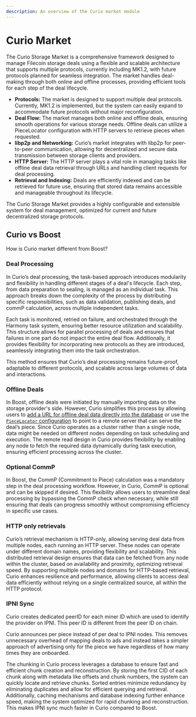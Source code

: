 ```yaml
---
description: An overview of the Curio market module
---
```


# Curio Market

The Curio Storage Market is a comprehensive framework designed to manage Filecoin storage deals using a flexible and scalable architecture that supports multiple protocols, currently including MK1.2, with future protocols planned for seamless integration. The market handles deal-making through both online and offline processes, providing efficient tools for each step of the deal lifecycle.

* **Protocols:** The market is designed to support multiple deal protocols. Currently, MK1.2 is implemented, but the system can easily expand to accommodate future protocols without major reconfiguration.
* **Deal Flow:** The market manages both online and offline deals, ensuring smooth operations for various storage needs. Offline deals can utilize a PieceLocator configuration with HTTP servers to retrieve pieces when requested.
* **libp2p and Networking:** Curio’s market integrates with libp2p for peer-to-peer communication, allowing for decentralized and secure data transmission between storage clients and providers.
* **HTTP Server:** The HTTP server plays a vital role in managing tasks like offline deal data retrieval through URLs and handling client requests for deal processing.
* **Retrieval and Indexing:** Deals are efficiently indexed and can be retrieved for future use, ensuring that stored data remains accessible and manageable throughout its lifecycle.

The Curio Storage Market provides a highly configurable and extensible system for deal management, optimized for current and future decentralized storage protocols.

## Curio vs Boost

How is Curio market different from Boost?

### Deal Processing

In Curio’s deal processing, the task-based approach introduces modularity and flexibility in handling different stages of a deal's lifecycle. Each step, from data preparation to sealing, is managed as an individual task. This approach breaks down the complexity of the process by distributing specific responsibilities, such as data validation, publishing deals, and commP calculation, across multiple independent tasks.

Each task is monitored, retried on failure, and orchestrated through the Harmony task system, ensuring better resource utilization and scalability. This structure allows for parallel processing of deals and ensures that failures in one part do not impact the entire deal flow. Additionally, it provides flexibility for incorporating new protocols as they are introduced, seamlessly integrating them into the task orchestration.

This method ensures that Curio’s deal processing remains future-proof, adaptable to different protocols, and scalable across large volumes of data and interactions.

### Offline Deals

In Boost, offline deals were initiated by manually importing data on the storage provider's side. However, Curio simplifies this process by allowing users to [add a URL for offline deal data directly into the database](storage-market.md#add-data-url-for-offline-deals) or use the [`PieceLocator` configuration](storage-market.md#piecelocator-configuration) to point to a remote server that can serve the deal’s piece. Since Curio operates as a cluster rather than a single node, data might be needed on different nodes depending on task scheduling and execution. The remote read design in Curio provides flexibility by enabling any node to fetch the required data dynamically during task execution, ensuring efficient processing across the cluster.

### Optional CommP

In Boost, the CommP (Commitment to Piece) calculation was a mandatory step in the deal processing workflow. However, in Curio, CommP is optional and can be skipped if desired. This flexibility allows users to streamline deal processing by bypassing the CommP check when necessary, while still ensuring that deals can progress smoothly without compromising efficiency in specific use cases.

### HTTP only retrievals

Curio’s retrieval mechanism is HTTP-only, allowing serving deal data from multiple nodes, each running an HTTP server. These nodes can operate under different domain names, providing flexibility and scalability. This distributed retrieval design ensures that data can be fetched from any node within the cluster, based on availability and proximity, optimizing retrieval speed. By supporting multiple nodes and domains for HTTP-based retrieval, Curio enhances resilience and performance, allowing clients to access deal data efficiently without relying on a single centralized source, all within the HTTP protocol.

### IPNI Sync

Curio creates dedicated peerID for each miner ID which are used to identify the provider on IPNI. This peer ID is different from the peer ID on chain.

Curio announces per piece instead of per deal to IPNI nodes. This removes unnecessary overhead of mapping deals to ads and instead takes a simpler approach of advertising only for the piece we have regardless of how many times they are onboarded.

The chunking in Curio process leverages a database to ensure fast and efficient chunk creation and reconstruction. By storing the first CID of each chunk along with metadata like offsets and chunk numbers, the system can quickly locate and retrieve chunks. Sorted entries minimize redundancy by eliminating duplicates and allow for efficient querying and retrieval. Additionally, caching mechanisms and database indexing further enhance speed, making the system optimized for rapid chunking and reconstruction. This makes IPNI sync much faster in Curio compared to Boost.

